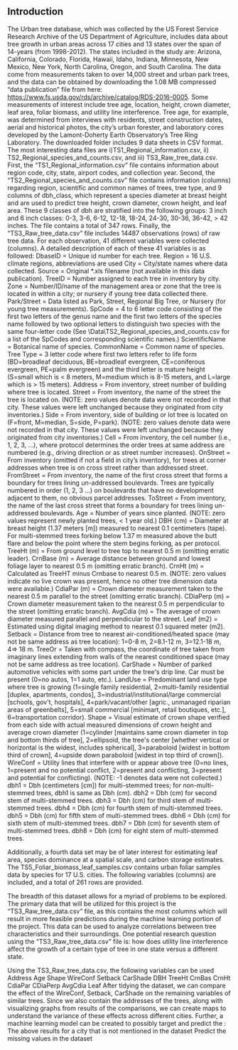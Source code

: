 ## Introduction

The Urban tree database, which was collected by the US Forest Service Research Archive of the US Department of Agriculture, includes data about tree growth in urban areas across 17 cities and 13 states over the span of 14-years (from 1998-2012). The states included in the study are: Arizona, California, Colorado, Florida, Hawaii, Idaho, Indiana, Minnesota, New Mexico, New York, North Carolina, Oregon, and South Carolina. The data come from measurements taken to over 14,000 street and urban park trees, and the data can be obtained by downloading the 1.08 MB compressed “data publication” file from here: https://www.fs.usda.gov/rds/archive/catalog/RDS-2016-0005. Some measurements of interest include tree age, location, height, crown diameter, leaf area, foliar biomass, and utility line interference. Tree age, for example, was determined from interviews with residents, street construction dates, aerial and historical photos, the city’s urban forester, and laboratory cores developed by the Lamont-Doherty Earth Observatory’s Tree Ring Laboratory. 
The downloaded folder includes 9 data sheets in CSV format. The most interesting data files are i)TS1_Regional_information.csv, ii) TS2_Regional_species_and_counts.csv, and iii) TS3_Raw_tree_data.csv. First, the “TS1_Regional_information.csv” file contains information about region code, city, state, airport codes, and collection year. Second, the “TS2_Regional_species_and_counts.csv” file contains information (columns) regarding region, scientific and common names of trees, tree type, and 9 columns of dbh_class, which represent a species diameter at breast height and are used to predict tree height, crown diameter, crown height, and leaf area. These 9 classes of dbh are stratified into the following groups: 3 inch and 6 inch classes: 0-3, 3-6, 6-12, 12-18, 18-24, 24-30, 30-36, 36-42, > 42 inches. The file contains a total of 347 rows. Finally, the “TS3_Raw_tree_data.csv” file includes 14487 observations (rows) of raw tree data. For each observation, 41 different variables were collected (columns). A detailed description of each of these 41 variables is as followed:
DbaseID = Unique id number for each tree.
Region = 16 U.S. climate regions, abbreviations are used
City = City/state names where data collected.
Source = Original *.xls filename (not available in this data publication).
TreeID = Number assigned to each tree in inventory by city.
Zone = Number/ID/name of the management area or zone that the tree is located in within a city; or nursery if young tree data collected there.
Park/Street = Data listed as Park, Street, Regional Big Tree, or Nursery (for young tree measurements).
SpCode = 4 to 6 letter code consisting of the first two letters of the genus name and the first two letters of the species name followed by two optional letters to distinguish two species with the same four-letter code (See \Data\TS2_Regional_species_and_counts.csv for a list of the SpCodes and corresponding scientific names.)
ScientificName = Botanical name of species.
CommonName = Common name of species.
Tree Type = 3 letter code where first two letters refer to life form (BD=broadleaf deciduous, BE=broadleaf evergreen, CE=coniferous evergreen, PE=palm evergreen) and the third letter is mature height (S=small which is < 8 meters, M=medium which is 8-15 meters, and L=large which is > 15 meters).
Address = From inventory, street number of building where tree is located.
Street = From inventory, the name of the street the tree is located on. (NOTE: zero values denote data were not recorded in that city. These values were left unchanged because they originated from city inventories.)
Side = From inventory, side of building or lot tree is located on (F=front, M=median, S=side, P=park). (NOTE: zero values denote data were not recorded in that city. These values were left unchanged because they originated from city inventories.)
Cell = From inventory, the cell number (i.e., 1, 2, 3, …), where protocol determines the order trees at same address are numbered (e.g., driving direction or as street number increases).
OnStreet = From inventory (omitted if not a field in city’s inventory), for trees at corner addresses when tree is on cross street rather than addressed street.
FromStreet = From inventory, the name of the first cross street that forms a boundary for trees lining un-addressed boulevards. Trees are typically numbered in order (1, 2, 3 …) on boulevards that have no development adjacent to them, no obvious parcel addresses.
ToStreet = From inventory, the name of the last cross street that forms a boundary for trees lining un-addressed boulevards.
Age = Number of years since planted. (NOTE: zero values represent newly planted trees, < 1 year old.)
DBH (cm) = Diameter at breast height (1.37 meters [m]) measured to nearest 0.1 centimeters (tape). For multi-stemmed trees forking below 1.37 m measured above the butt flare and below the point where the stem begins forking, as per protocol.
TreeHt (m) = From ground level to tree top to nearest 0.5 m (omitting erratic leader).
CrnBase (m) = Average distance between ground and lowest foliage layer to nearest 0.5 m (omitting erratic branch).
CrnHt (m) = Calculated as TreeHT minus Crnbase to nearest 0.5 m. (NOTE: zero values indicate no live crown was present, hence no other tree dimension data were available.)
CdiaPar (m) = Crown diameter measurement taken to the nearest 0.5 m parallel to the street (omitting erratic branch).
CDiaPerp (m) = Crown diameter measurement taken to the nearest 0.5 m perpendicular to the street (omitting erratic branch).
AvgCdia (m) = The average of crown diameter measured parallel and perpendicular to the street.
Leaf (m2) = Estimated using digital imaging method to nearest 0.1 squared meter (m2).
Setback = Distance from tree to nearest air-conditioned/heated space (may not be same address as tree location): 1=0-8 m, 2=8.1-12 m, 3=12.1-18 m, 4=> 18 m.
TreeOr = Taken with compass, the coordinate of tree taken from imaginary lines extending from walls of the nearest conditioned space (may not be same address as tree location).
CarShade = Number of parked automotive vehicles with some part under the tree's drip line. Car must be present (0=no autos, 1=1 auto, etc.).
LandUse = Predominant land use type where tree is growing (1=single family residential, 2=multi-family residential [duplex, apartments, condos], 3=industrial/institutional/large commercial [schools, gov't, hospitals], 4=park/vacant/other [agric., unmanaged riparian areas of greenbelts], 5=small commercial [minimart, retail boutiques, etc.], 6=transportation corridor).
Shape = Visual estimate of crown shape verified from each side with actual measured dimensions of crown height and average crown diameter (1=cylinder [maintains same crown diameter in top and bottom thirds of tree], 2=ellipsoid, the tree's center [whether vertical or horizontal is the widest, includes spherical], 3=paraboloid [widest in bottom third of crown], 4=upside down paraboloid [widest in top third of crown]).
WireConf = Utility lines that interfere with or appear above tree (0=no lines, 1=present and no potential conflict, 2=present and conflicting, 3=present and potential for conflicting). (NOTE: -1 denotes data were not collected.)
dbh1 = Dbh (centimeters [cm]) for multi-stemmed trees; for non-multi-stemmed trees, dbh1 is same as Dbh (cm).
dbh2 = Dbh (cm) for second stem of multi-stemmed trees.
dbh3 = Dbh (cm) for third stem of multi-stemmed trees.
dbh4 = Dbh (cm) for fourth stem of multi-stemmed trees.
dbh5 = Dbh (cm) for fifth stem of multi-stemmed trees.
dbh6 = Dbh (cm) for sixth stem of multi-stemmed trees.
dbh7 = Dbh (cm) for seventh stem of multi-stemmed trees.
dbh8 = Dbh (cm) for eight stem of multi-stemmed trees.

Additionally, a fourth data set may be of later interest for estimating leaf area, species dominance at a spatial scale, and carbon storage estimates. The TS5_Foliar_biomass_leaf_samples.csv contains urban foliar samples data by species for 17 U.S. cities. The following variables (columns) are included, and a total of 261 rows are provided.

The breadth of this dataset allows for a myriad of problems to be explored. The primary data that will be utilized for this project is the “TS3_Raw_tree_data.csv” file, as this contains the most columns which will result in more feasible predictions during the machine learning portion of the project. This data can be used to analyze correlations between tree characteristics and their surroundings. One potential research question using the “TS3_Raw_tree_data.csv” file is: how does utility line interference affect the growth of a certain type of tree in one state versus a different state.


Using the TS3_Raw_tree_data.csv, the following variables can be used 
Address
Age
Shape
WireConf
Setback
CarShade
DBH
TreeHt
CrnBas
CrnHt
CdiaPar
CDiaPerp
AvgCdia
Leaf
After tidying the dataset, we can compare the effect of the WireConf, Setback, CarShade on the remaining variables of similar trees. Since we also contain the addresses of the trees, along with visualizing graphs from results of the comparisons, we can create maps to understand the variance of these effects across different cities. Further, a machine learning model can be created to possibly target and predict the :
The above results for a city that is not mentioned in the dataset
Predict the missing values in the dataset
